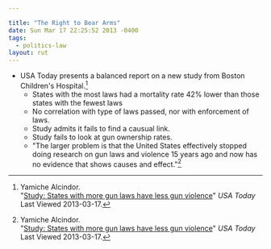 ```yaml
---

title: "The Right to Bear Arms"
date: Sun Mar 17 22:25:52 2013 -0400
tags:
  - politics-law
layout: rut
---
```



* USA Today presents a balanced report on a new study from Boston Children's Hospital.[^20130317-1]
  * States with the most laws had a mortality rate 42% lower than those states with the fewest laws
  * No correlation with type of laws passed, nor with enforcement of laws.
  * Study admits it fails to find a causual link.
  * Study fails to look at gun ownership rates.
  * "The larger problem is that the United States effectively stopped doing research on gun laws and violence 15 years ago and now has no evidence that shows causes and effect."[^20130317-2]

[^20130317-1]: Yamiche Alcindor.  
    "[Study: States with more gun laws have less gun violence](http://www.usatoday.com/story/news/nation/2013/03/07/gun-violence-study-chicago/1969227/)" 
    _USA Today_ Last Viewed 2013-03-17. 

[^20130317-2]: Yamiche Alcindor.  
    "[Study: States with more gun laws have less gun violence](http://www.usatoday.com/story/news/nation/2013/03/07/gun-violence-study-chicago/1969227/)" 
    _USA Today_ Last Viewed 2013-03-17. 

